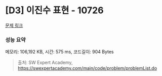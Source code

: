 # [D3] 이진수 표현 - 10726 

[문제 링크](https://swexpertacademy.com/main/code/problem/problemDetail.do?contestProbId=AXRSXf_a9qsDFAXS) 

### 성능 요약

메모리: 106,192 KB, 시간: 575 ms, 코드길이: 904 Bytes



> 출처: SW Expert Academy, https://swexpertacademy.com/main/code/problem/problemList.do